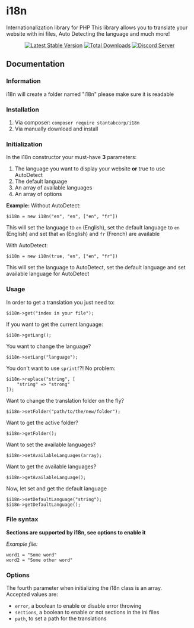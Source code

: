 # i18n
Internationalization library for PHP
This library allows you to translate your website with ini files, Auto Detecting the language and much more!

<p align="center">
<a href="https://packagist.org/packages/stantabcorp/i18n"><img src="https://poser.pugx.org/stantabcorp/i18n/v/stable" alt="Latest Stable Version"></a>
<a href="https://packagist.org/packages/stantabcorp/i18n"><img src="https://poser.pugx.org/stantabcorp/i18n/downloads" alt="Total Downloads"></a>
<a href="https://discord.gg/hQnY3jP"><img src="https://discordapp.com/api/guilds/365929044442873898/widget.png" alt="Discord Server"></a>
</p>


## Documentation

### Information

i18n will create a folder named "i18n" please make sure it is readable 

### Installation

1. Via composer: `composer require stantabcorp/i18n`
2. Via manually download and install

### Initialization

In the i18n constructor your must-have **3** parameters:
1. The language you want to display your website **or** true to use AutoDetect
2. The default language
3. An array of available languages
4. An array of options

**Example:**
Without AutoDetect: 
```
$i18n = new i18n("en", "en", ["en", "fr"])
```
This will set the language to `en` (English), set the default language to `en` (English) and set that `en` (English) and `fr` (French) are available

With AutoDetect: 
```
$i18n = new i18n(true, "en", ["en", "fr"])
```
This will set the language to AutoDetect, set the default language and set available language for AutoDetect

### Usage

In order to get a translation you just need to:
```
$i18n->get("index in your file");
```

If you want to get the current language:
```
$i18n->getLang();
```

You want to change the language?
```
$i18n->setLang("language");
```

You don't want to use `sprintf`?! No problem:
```
$i18n->replace("string", [
    "string" => "strong"
]);
```

Want to change the translation folder on the fly?
```
$i18n->setFolder("path/to/the/new/folder");
```

Want to get the active folder?
```
$i18n->getFolder();
```

Want to set the available languages?
```
$i18n->setAvailableLanguages(array);
```

Want to get the available languages?
```
$i18n->getAvailableLanguage();
```

Now, let set and get the default language
```
$i18n->setDefaultLanguage("string");
$i18n->getDefaultLanguage();
```

### File syntax

**Sections are supported by i18n, see options to enable it**

*Example file:*

```
word1 = "Some word"
word2 = "Some other word"
```

### Options

The fourth parameter when initializing the i18n class is an array.  
Accepted values are:  
* `error`, a boolean to enable or disable error throwing
* `sections`, a boolean to enable or not sections in the ini files
* `path`, to set a path for the translations
